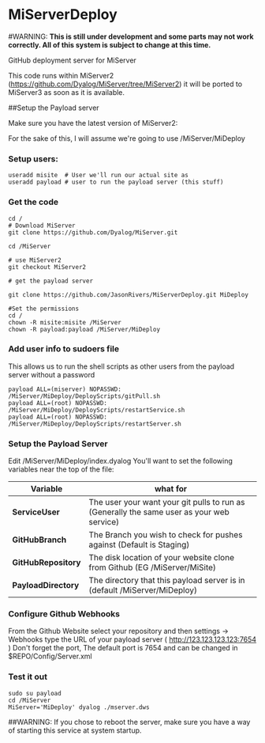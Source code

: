 MiServerDeploy
==============

#WARNING:
**This is still under development and some parts may not work correctly.
All of this system is subject to change at this time.**


GitHub deployment server for MiServer

This code runs within MiServer2 (https://github.com/Dyalog/MiServer/tree/MiServer2)
it will be ported to MiServer3 as soon as it is available.

##Setup the Payload server

Make sure you have the latest version of MiServer2:

For the sake of this, I will assume we're going to use /MiServer/MiDeploy

### Setup users:
```Shell
useradd misite  # User we'll run our actual site as
useradd payload # user to run the payload server (this stuff)
```
### Get the code
```Shell
cd /
# Download MiServer
git clone https://github.com/Dyalog/MiServer.git

cd /MiServer

# use MiServer2
git checkout MiServer2

# get the payload server

git clone https://github.com/JasonRivers/MiServerDeploy.git MiDeploy

#Set the permissions
cd /
chown -R misite:misite /MiServer
chown -R payload:payload /MiServer/MiDeploy
```

### Add user info to sudoers file
This allows us to run the shell scripts as other users from the payload server
without a password

```
payload ALL=(miserver) NOPASSWD: /MiServer/MiDeploy/DeployScripts/gitPull.sh
payload ALL=(root) NOPASSWD: /MiServer/MiDeploy/DeployScripts/restartService.sh
payload ALL=(root) NOPASSWD: /MiServer/MiDeploy/DeployScripts/restartServer.sh
```

### Setup the Payload Server

Edit /MiServer/MiDeploy/index.dyalog
You'll want to set the following variables near the top of the file:

Variable | what for
---------|----------
**ServiceUser** | The user your want your git pulls to run as (Generally the same user as your web service)
**GitHubBranch** | The Branch you wish to check for pushes against (Default is Staging)
**GitHubRepository**  | The disk location of your website clone from Github (EG /MiServer/MiSite)
**PayloadDirectory**  | The directory that this payload server is in (default /MiServer/MiDeploy)

### Configure Github Webhooks 

From the Github Website select your repository and then settings -> Webhooks
type the URL of your payload server ( http://123.123.123.123:7654 )
Don't forget the port, The default port is 7654 and can be changed in $REPO/Config/Server.xml

### Test it out

```Shell
sudo su payload
cd /MiServer
MiServer='MiDeploy' dyalog ./mserver.dws
```

##WARNING:
If you chose to reboot the server, make sure you have a way of starting this service at system startup.
